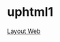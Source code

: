 # uphtml1

[Layout Web](https://www.canva.com/design/DAFwSEu3CP8/ZFPu8KSwi5-uTWzDre1Fjg/edit?utm_content=DAFwSEu3CP8&utm_campaign=designshare&utm_medium=link2&utm_source=sharebutton)
